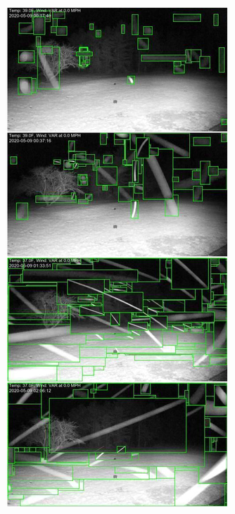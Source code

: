 ![20200509-000648-003653](in/20200509/20200509-000648-003653_0_.jpg)
![20200509-003658-010703](in/20200509/20200509-003658-010703_0_.jpg)
![20200509-010708-013713](in/20200509/20200509-010708-013713_0_.jpg)
![20200509-013718-020723](in/20200509/20200509-013718-020723_0_.jpg)
